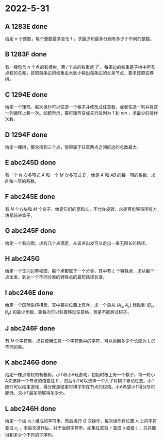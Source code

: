 # 2022-5-31

## A 1283E done

给定 $n$ 个整数，每个整数最多变化 $1$ ，求最少和最多分别有多少个不同的整数。

## B 1283F done

有一棵包含 $n$ 个点的有根树，第 $i$ 个点的权重是 $2^i$ ，每条边的权重是子树中所有点权的总和，按照每条边的权重由大到小输出每条边的父亲节点，要求还原这棵树。

## C 1294E done

给定一个矩阵，每次操作可以任选一个格子并修改成任意数，或者任选一列并将这一列循环上移一次。如题所示，要将矩阵变成先行后列为 $1$ 到 $nm$ ，求最少的操作次数。

## D 1294F done

给定一棵树，要求找到三个点，使得属于任意两点之间的边的总数最大。

## E abc245D done

有一个 $N$ 次多项式 $A$ 和一个 $M$ 次多项式 $B$ ，给定 $A$ 和 $AB$ 的每一项的系数，求 $B$ 每一项的系数。

## F abc245E done

有 $N$ 个方块和 $M$ 个盒子，给定它们的宽和长，不允许旋转，求是否能够将所有方块都装进盒子。

## G abc245F done

给定一个有向图，求有几个点满足，从该点出发可以走出一条无限长的路径。

## H abc245G

给定一个无向边带权图，每个点都属于一个分类，其中有 $L$ 个特殊点，求从每个点出发，到达一个不同分类的特殊点的最短路径长度。

## I abc246E done

给定一个国际象棋棋盘，其中某些位置上有兵，求一个象从 $(A_x, A_y)$ 移动到 $(B_x, B_y)$ 的最少步数，象每次可以斜着移动任意格，但是不能跨过棋子。

## J abc246F done

有 $N$ 个字符集，求只使用任意一个字符集中的字符，可以得到多少个长度为 $L$ 的不同的串。

## K abc246G done

给定一棵点带权的有根树，小T和小A玩游戏，初始时根上有一个棋子，每一轮小A先选择一个节点的值变成 $0$ ，然后小T可以选择一个儿子将棋子移动过去。小T随时可以结束游戏，得分就是结束时棋子所在节点的权值。小A希望小T得分尽可能低，求小T最多能够得多少分。

## L abc246H done

给定一个由 `01?` 组成的字符串，然后进行 $Q$ 次操作，每次操作将位置 $x_i$ 上的字符变成 $c_i$ ，求每次操作后，对于当前字符串，如果任意将 `?` 变成 `0` 或者 `1` ，总共能得到多少个不同的子序列。
